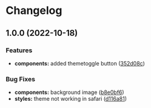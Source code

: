 # Changelog

## 1.0.0 (2022-10-18)


### Features

* **components:** added themetoggle button ([352d08c](https://github.com/ygorluiz/nextstarter-stitches/commit/352d08cdb1471c41042c621b46c98b622fbf6098))


### Bug Fixes

* **components:** background image ([b8e0bf6](https://github.com/ygorluiz/nextstarter-stitches/commit/b8e0bf61a24c443f841945e45ba850d36a214cb0))
* **styles:** theme not working in safari ([d116a81](https://github.com/ygorluiz/nextstarter-stitches/commit/d116a81ef8b672a8bb99459d425ead449c0ce944))
